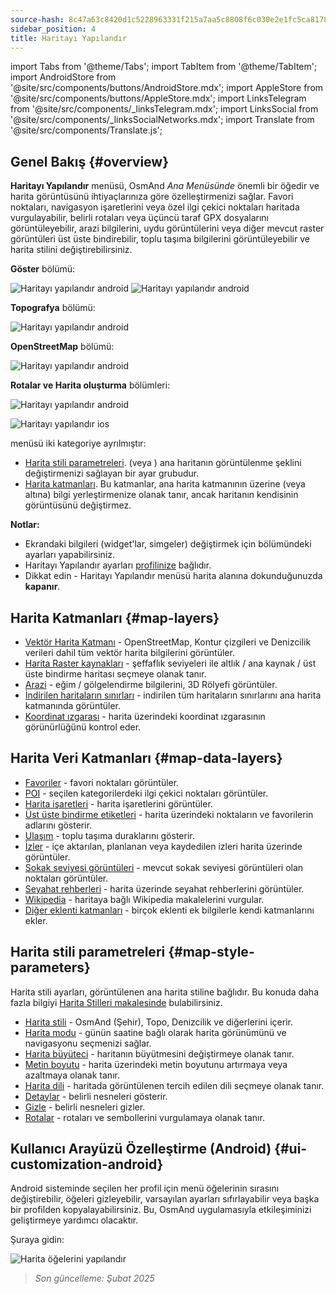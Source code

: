 ```yaml
---
source-hash: 8c47a63c8420d1c5228963331f215a7aa5c8808f6c030e2e1fc5ca817821edbb
sidebar_position: 4
title: Haritayı Yapılandır
---
```

import Tabs from '@theme/Tabs';
import TabItem from '@theme/TabItem';
import AndroidStore from '@site/src/components/buttons/AndroidStore.mdx';
import AppleStore from '@site/src/components/buttons/AppleStore.mdx';
import LinksTelegram from '@site/src/components/_linksTelegram.mdx';
import LinksSocial from '@site/src/components/_linksSocialNetworks.mdx';
import Translate from '@site/src/components/Translate.js';



## Genel Bakış {#overview}

**Haritayı Yapılandır** menüsü, OsmAnd *Ana Menüsünde* önemli bir öğedir ve harita görüntüsünü ihtiyaçlarınıza göre özelleştirmenizi sağlar. Favori noktaları, navigasyon işaretlerini veya özel ilgi çekici noktaları haritada vurgulayabilir, belirli rotaları veya üçüncü taraf GPX dosyalarını görüntüleyebilir, arazi bilgilerini, uydu görüntülerini veya diğer mevcut raster görüntüleri üst üste bindirebilir, toplu taşıma bilgilerini görüntüleyebilir ve harita stilini değiştirebilirsiniz.

<Tabs groupId="operating-systems" queryString="current-os">

<TabItem value="android" label="Android">

**Göster** bölümü:

![Haritayı yapılandır android](@site/static/img/map/configure_map_show1_andr.png) ![Haritayı yapılandır android](@site/static/img/map/configure_map_show2_andr.png)

**Topografya** bölümü:

![Haritayı yapılandır android](@site/static/img/map/configure_map_topography_andr.png)

**OpenStreetMap** bölümü:

![Haritayı yapılandır android](@site/static/img/map/configure_map_osm_andr.png)

**Rotalar ve Harita oluşturma** bölümleri:

![Haritayı yapılandır android](@site/static/img/map/configure_map_routes&Map_rendering_andr.png)

</TabItem>

<TabItem value="ios" label="iOS">

![Haritayı yapılandır ios](@site/static/img/map/configure-map-ios.png)

</TabItem>

</Tabs>


**<Translate android="true" ids="configure_map"/>** menüsü iki kategoriye ayrılmıştır:

- [Harita stili parametreleri](#map-style-parameters). **<Translate android="true" ids="map_widget_map_rendering"/>** (veya **<Translate ios="true" ids="map_widget_renderer"/>**) ana haritanın görüntülenme şeklini değiştirmenizi sağlayan bir ayar grubudur.
- [Harita katmanları](#map-layers). Bu katmanlar, ana harita katmanının üzerine (veya altına) bilgi yerleştirmenize olanak tanır, ancak haritanın kendisinin görüntüsünü değiştirmez.

**Notlar:**

- Ekrandaki bilgileri (widget'lar, simgeler) değiştirmek için [<Translate android="true" ids="layer_map_appearance"/>](../widgets/index.md) bölümündeki ayarları yapabilirsiniz.
- Haritayı Yapılandır ayarları [profilinize](../personal/profiles.md) bağlıdır.
- Dikkat edin - Haritayı Yapılandır menüsü harita alanına dokunduğunuzda **kapanır**.

## Harita Katmanları {#map-layers}

- [Vektör Harita Katmanı](../map/vector-maps.md) - OpenStreetMap, Kontur çizgileri ve Denizcilik verileri dahil tüm vektör harita bilgilerini görüntüler.
- [Harita Raster kaynakları](../map/raster-maps.md#select-raster-maps) - şeffaflık seviyeleri ile altlık / ana kaynak / üst üste bindirme haritası seçmeye olanak tanır.
- [Arazi](../plugins/topography.md#hillshade-slope-and-altitude-layers) - eğim / gölgelendirme bilgilerini, 3D Rölyefi görüntüler.
- [İndirilen haritaların sınırları](../map/vector-maps.md#show-borders) - indirilen tüm haritaların sınırlarını ana harita katmanında görüntüler.
- [Koordinat ızgarası](../map/vector-maps.md#coordinates-grid) - harita üzerindeki koordinat ızgarasının görünürlüğünü kontrol eder.

## Harita Veri Katmanları {#map-data-layers}

- [Favoriler](../map/point-layers-on-map.md) - favori noktaları görüntüler.
- [POI](../map/point-layers-on-map.md) - seçilen kategorilerdeki ilgi çekici noktaları görüntüler.
- [Harita işaretleri](../map/point-layers-on-map.md) - harita işaretlerini görüntüler.
- [Üst üste bindirme etiketleri](../map/point-layers-on-map.md) - harita üzerindeki noktaların ve favorilerin adlarını gösterir.
- [Ulaşım](../map/vector-maps.md#transport) - toplu taşıma duraklarını gösterir.
- [İzler](../map/tracks/index.md) - içe aktarılan, planlanan veya kaydedilen izleri harita üzerinde görüntüler.
- [Sokak seviyesi görüntüleri](../plugins/mapillary.md#map-layer) - mevcut sokak seviyesi görüntüleri olan noktaları görüntüler.
- [Seyahat rehberleri](../plan-route/travel-guides.md) - harita üzerinde seyahat rehberlerini görüntüler.
- [Wikipedia](../plugins/wikipedia.md) - haritaya bağlı Wikipedia makalelerini vurgular.
- [Diğer eklenti katmanları](../plugins/index.md#configure-plugin) - birçok eklenti ek bilgilerle kendi katmanlarını ekler.

## Harita stili parametreleri {#map-style-parameters}

Harita stili ayarları, görüntülenen ana harita stiline bağlıdır. Bu konuda daha fazla bilgiyi [Harita Stilleri makalesinde](../map/vector-maps) bulabilirsiniz.

- [Harita stili](../map/vector-maps.md#default-map-styles) - OsmAnd (Şehir), Topo, Denizcilik ve diğerlerini içerir.
- [Harita modu](../map/vector-maps.md#map-mode) - günün saatine bağlı olarak harita görünümünü ve navigasyonu seçmenizi sağlar.
- [Harita büyüteci](../map/vector-maps.md#map-magnifier) - haritanın büyütmesini değiştirmeye olanak tanır.
- [Metin boyutu](../map/vector-maps.md#text-size) - harita üzerindeki metin boyutunu artırmaya veya azaltmaya olanak tanır.
- [Harita dili](../map/vector-maps.md#map-language) - haritada görüntülenen tercih edilen dili seçmeye olanak tanır.
- [Detaylar](../map/vector-maps.md#details) - belirli nesneleri gösterir.
- [Gizle](../map/vector-maps.md#hide) - belirli nesneleri gizler.
- [Rotalar](../map/vector-maps.md#routes) - rotaları ve sembollerini vurgulamaya olanak tanır.

## Kullanıcı Arayüzü Özelleştirme (Android) {#ui-customization-android}

Android sisteminde seçilen her profil için <Translate android="true" ids="configure_map"/> menü öğelerinin sırasını değiştirebilir, öğeleri gizleyebilir, varsayılan ayarları sıfırlayabilir veya başka bir profilden kopyalayabilirsiniz. Bu, OsmAnd uygulamasıyla etkileşiminizi geliştirmeye yardımcı olacaktır.

Şuraya gidin: *<Translate android="true" ids="shared_string_menu,configure_profile,ui_customization,configure_map"/>*

![Harita öğelerini yapılandır ](@site/static/img/settings/configure-screen-ui-customization.png)


> *Son güncelleme: Şubat 2025*
